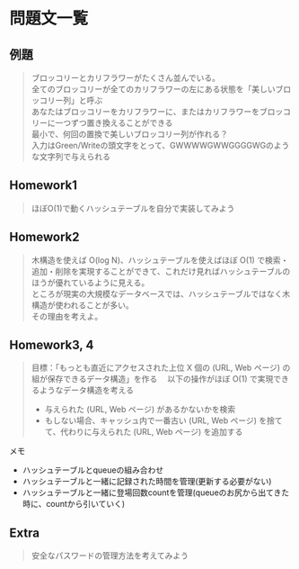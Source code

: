 # 問題文一覧

## 例題
> ブロッコリーとカリフラワーがたくさん並んでいる。  
全てのブロッコリーが全てのカリフラワーの左にある状態を「美しいブロッコリー列」と呼ぶ  
あなたはブロッコリーをカリフラワーに、またはカリフラワーをブロッコリーに一つずつ置き換えることができる  
最小で、何回の置換で美しいブロッコリー列が作れる？  
入力はGreen/Writeの頭文字をとって、GWWWWGWWGGGGWGのような文字列で与えられる  
  
## Homework1
> ほぼO(1)で動くハッシュテーブルを自分で実装してみよう  

## Homework2
> 木構造を使えば O(log N)、ハッシュテーブルを使えばほぼ O(1) で検索・追加・削除を実現することができて、これだけ見ればハッシュテーブルのほうが優れているように見える。  
ところが現実の大規模なデータベースでは、ハッシュテーブルではなく木構造が使われることが多い。  
その理由を考えよ。  
  
## Homework3, 4
> 目標：「もっとも直近にアクセスされた上位 X 個の (URL, Web ページ) の組が保存できるデータ構造」を作る　
以下の操作がほぼ O(1) で実現できるようなデータ構造を考える　  
> - 与えられた (URL, Web ページ) があるかないかを検索　  
> - もしない場合、キャッシュ内で一番古い (URL, Web ページ) を捨てて、代わりに与えられた (URL, Web ページ) を追加する  
  
メモ
- ハッシュテーブルとqueueの組み合わせ   
- ハッシュテーブルと一緒に記録された時間を管理(更新する必要がない)  
- ハッシュテーブルと一緒に登場回数countを管理(queueのお尻から出てきた時に、countから引いていく)  
  
## Extra  
> 安全なパスワードの管理方法を考えてみよう  
